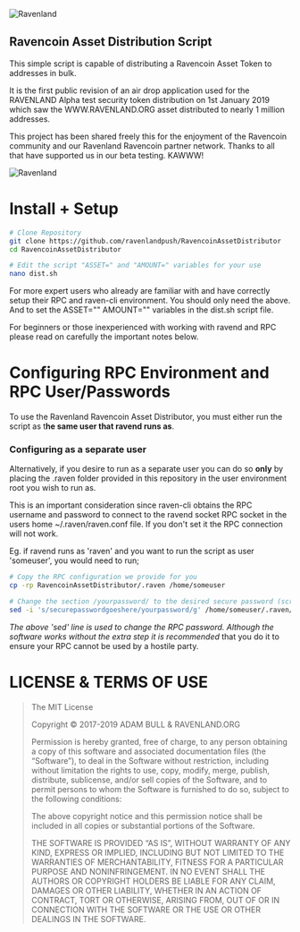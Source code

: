 ![Ravenland](https://ravenland.org/img/ravenland_text_logo.c117b9bb.png)

## Ravencoin Asset Distribution Script

This simple script is capable of distributing a Ravencoin Asset Token to addresses in bulk. 

It is the first public revision of an air drop application used for the RAVENLAND Alpha test security token distribution on 1st January 2019 which saw the WWW.RAVENLAND.ORG asset distributed to nearly 1 million addresses. 

This project has been shared freely this for the enjoyment of the Ravencoin community and our Ravenland Ravencoin partner network. Thanks to all that have supported us in our beta testing. KAWWW!

![Ravenland](https://gateway.ravenland.org/ipfs/QmdbBwGgH8fNDvpiatfkmq72Np1zQcz5icY4yoDEuo5n4q)



# Install + Setup 

```bash
# Clone Repository
git clone https://github.com/ravenlandpush/RavencoinAssetDistributor
cd RavencoinAssetDistributor

# Edit the script "ASSET=" and "AMOUNT=" variables for your use
nano dist.sh
```

For more expert users who already are familiar with and have correctly setup their RPC and raven-cli environment. You should only need the above. And to set the ASSET="" AMOUNT="" variables in the dist.sh script file.

For beginners or those inexperienced with working with ravend and RPC please read on carefully the important notes below.

# Configuring RPC Environment and RPC User/Passwords

To use the Ravenland Ravencoin Asset Distributor, you must either run the script as t**he same user that ravend runs as**. 



### Configuring as a separate user

 Alternatively, if you desire to run as a separate user you can do so **only** by placing the .raven folder provided in this repository in the user environment root you wish to run as. 

This is an important consideration since raven-cli obtains the RPC username and password to connect to the ravend socket RPC socket in the users home ~/.raven/raven.conf file. If you don't set it the RPC connection will not work. 

Eg. if ravend runs as 'raven' and you want to run the script as user 'someuser', you would need to run;

```bash
# Copy the RPC configuration we provide for you
cp -rp RavencoinAssetDistributor/.raven /home/someuser

# Change the section /yourpassword/ to the desired secure password (script works without this step but added for security information purposes)
sed -i 's/securepasswordgoeshere/yourpassword/g' /home/someuser/.raven/raven.conf
```

*The above 'sed' line is used to change the RPC password. Although the software works without the extra step it is recommended* that you do it to ensure your RPC cannot be used by a hostile party. 



# LICENSE & TERMS OF USE

> The MIT License
>
> Copyright © 2017-2019 ADAM BULL & RAVENLAND.ORG
>
> Permission is hereby granted, free of charge, to any person obtaining a copy of this software and associated documentation files (the “Software”), to deal in the Software without restriction, including without limitation the rights to use, copy, modify, merge, publish, distribute, sublicense, and/or sell copies of the Software, and to permit persons to whom the Software is furnished to do so, subject to the following conditions:
>
> The above copyright notice and this permission notice shall be included in all copies or substantial portions of the Software.
>
> THE SOFTWARE IS PROVIDED “AS IS”, WITHOUT WARRANTY OF ANY KIND, EXPRESS OR IMPLIED, INCLUDING BUT NOT LIMITED TO THE WARRANTIES OF MERCHANTABILITY, FITNESS FOR A PARTICULAR PURPOSE AND NONINFRINGEMENT. IN NO EVENT SHALL THE AUTHORS OR COPYRIGHT HOLDERS BE LIABLE FOR ANY CLAIM, DAMAGES OR OTHER LIABILITY, WHETHER IN AN ACTION OF CONTRACT, TORT OR OTHERWISE, ARISING FROM, OUT OF OR IN CONNECTION WITH THE SOFTWARE OR THE USE OR OTHER DEALINGS IN THE SOFTWARE.

